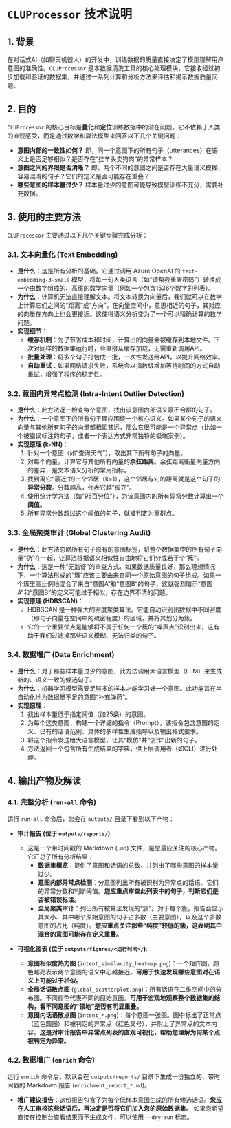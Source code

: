 # `CLUProcessor` 技术说明

## 1. 背景

在对话式AI（如聊天机器人）的开发中，训练数据的质量直接决定了模型理解用户意图的准确性。`CLUProcessor` 是本数据清洗工具的核心处理模块，它接收经过初步加载和验证的数据集，并通过一系列计算和分析方法来评估和揭示数据质量问题。

## 2. 目的

`CLUProcessor` 的核心目标是**量化**和**定位**训练数据中的潜在问题。它不依赖于人类的直观感受，而是通过数学和算法模型来回答以下几个关键问题：

-   **意图内部的一致性如何？** 即，同一个意图下的所有句子（utterances）在语义上是否足够相似？是否存在“挂羊头卖狗肉”的异常样本？
-   **意图之间的界限是否清晰？** 即，两个不同的意图之间是否存在大量语义模糊、容易混淆的句子？它们的定义是否可能存在重叠？
-   **哪些意图的样本量过少？** 样本量过少的意图可能导致模型训练不充分，需要补充数据。

## 3. 使用的主要方法

`CLUProcessor` 主要通过以下几个关键步骤完成分析：

### 3.1. 文本向量化 (Text Embedding)

-   **是什么**：这是所有分析的基础。它通过调用 Azure OpenAI 的 `text-embedding-3-small` 模型，将每一句人类语言（如“请帮我重置密码”）转换成一个由数字组成的、高维的数学向量（例如一个包含1536个数字的列表）。
-   **为什么**：计算机无法直接理解文本。将文本转换为向量后，我们就可以在数学上计算它们之间的“距离”或“方向”。在向量空间中，意思相近的句子，其对应的向量在方向上也会更接近。这使得语义分析变为了一个可以精确计算的数学问题。
-   **实现细节**：
    -   **缓存机制**：为了节省成本和时间，计算出的向量会被缓存到本地文件。下次对同样的数据集运行时，会直接从缓存加载，无需重新调用API。
    -   **批量处理**：将多个句子打包成一批，一次性发送给API，以提升网络效率。
    -   **自动重试**：如果网络请求失败，系统会以指数级增加等待时间的方式自动重试，增强了程序的稳定性。

### 3.2. 意图内异常点检测 (Intra-Intent Outlier Detection)

-   **是什么**：此方法逐一检查每个意图，找出该意图内部语义最不合群的句子。
-   **为什么**：一个意图下的所有句子理应围绕一个核心语义。如果某个句子的语义向量与其他所有句子的向量都相距甚远，那么它很可能是一个异常点（比如一个被错误标注的句子，或者一个表达方式非常独特的极端案例）。
-   **实现原理 (k-NN)**：
    1.  针对一个意图（如“查询天气”），取出其下所有句子的向量。
    2.  对每个向量，计算它与其他所有向量的**余弦距离**。余弦距离衡量向量方向的差异，是文本语义分析的常用指标。
    3.  找到离它“最近”的一个邻居（k=1），这个邻居与它的距离就是这个句子的**异常分数**。分数越高，代表它越“孤立”。
    4.  使用统计学方法（如“95百分位”），为该意图内的所有异常分数计算出一个**阈值**。
    5.  所有异常分数超过这个阈值的句子，就被判定为离群点。

### 3.3. 全局聚类审计 (Global Clustering Audit)

-   **是什么**：此方法忽略所有句子原有的意图标签，将整个数据集中的所有句子向量“扔”在一起，让算法根据语义相似性自由地将它们分成若干个“簇”。
-   **为什么**：这是一种“无监督”的审查方式。如果数据质量良好，那么理想情况下，一个算法形成的“簇”应该主要由来自同一个原始意图的句子组成。如果一个簇里高比例地混合了来自“意图A”和“意图B”的句子，这就强烈暗示“意图A”和“意图B”的定义可能过于相似，存在边界不清的问题。
-   **实现原理 (HDBSCAN)**：
    -   HDBSCAN 是一种强大的密度聚类算法。它能自动识别出数据中不同密度（即句子向量在空间中的疏密程度）的区域，并将其划分为簇。
    -   它的一个重要优点是能够将不属于任何一个簇的“噪声点”识别出来，这有助于我们过滤掉那些语义模糊、无法归类的句子。

### 3.4. 数据增广 (Data Enrichment)

-   **是什么**：对于那些样本量过少的意图，此方法调用大语言模型（LLM）来生成新的、语义一致的候选句子。
-   **为什么**：机器学习模型需要足够多的样本才能学习好一个意图。此功能旨在半自动化地为数据量不足的意图“补充弹药”。
-   **实现原理**：
    1.  找出样本量低于指定阈值（如25条）的意图。
    2.  为每个这类意图，构建一个详细的指令（Prompt），该指令包含意图的定义、已有的话语范例、具体的多样性生成指导以及输出格式要求。
    3.  将这个指令发送给大语言模型，让其“模仿”并“创作”出新的句子。
    4.  方法返回一个包含所有生成结果的字典，供上层调用者（如CLI）进行处理。

## 4. 输出产物及解读

### 4.1. 完整分析 (`run-all` 命令)

运行 `run-all` 命令后，您会在 `outputs/` 目录下看到以下产物：

-   **审计报告 (位于 `outputs/reports/`)**:
    -   这是一个带时间戳的 Markdown (`.md`) 文件，是您最应关注的核心产物。它汇总了所有分析结果：
        -   **数据集概览**：提供了意图和话语的总数，并列出了哪些意图的样本量过少。
        -   **意图内部异常点检测**：分意图列出所有被识别为异常点的话语、它们的异常分数和判断阈值。**您应重点审查此列表中的句子，判断它们是否被错误标注。**
        -   **全局聚类审计**：列出所有被算法发现的“簇”。对于每个簇，报告会显示其大小、其中哪个原始意图的句子占多数（主要意图），以及这个多数意图的占比（纯度）。**您应重点关注那些“纯度”较低的簇，这表明其中混合的意图可能存在定义重叠。**

-   **可视化图表 (位于 `outputs/figures/<运行时间>/`)**:
    -   **意图相似度热力图** (`intent_similarity_heatmap.png`)：一个矩阵图，颜色越亮表示两个意图的语义中心越接近。**可用于快速发现哪些意图对在语义上可能过于相似。**
    -   **全局话语散点图** (`global_scatterplot.png`)：所有话语在二维空间中的分布图。不同颜色代表不同的原始意图。**可用于宏观地观察整个数据集的结构，看不同意图的“领地”是否有明显重叠。**
    -   **意图内话语散点图** (`intent_*.png`)：每个意图一张图。图中标出了正常点（蓝色圆圈）和被判定的异常点（红色叉号），并附上了异常点的文本内容。**这是对审计报告中异常点列表的直观可视化，帮助您理解为何某个点被判定为异常。**

### 4.2. 数据增广 (`enrich` 命令)

运行 `enrich` 命令后，默认会在 `outputs/reports/` 目录下生成一份独立的、带时间戳的 Markdown 报告 (`enrichment_report_*.md`)。

-   **增广建议报告**：这份报告包含了为每个低样本意图生成的所有候选话语。**您应在人工审核这些话语后，再决定是否将它们加入您的原始数据集。** 如果您希望直接在控制台查看结果而不生成文件，可以使用 `--dry-run` 标志。
